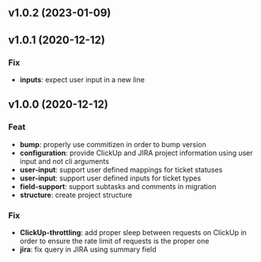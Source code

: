 ## v1.0.2 (2023-01-09)

## v1.0.1 (2020-12-12)

### Fix

- **inputs**: expect user input in a new line

## v1.0.0 (2020-12-12)

### Feat

- **bump**: properly use commitizen in order to bump version
- **configuration**: provide ClickUp and JIRA project information using user input and not cli arguments
- **user-input**: support user defined mappings for ticket statuses
- **user-input**: support user defined inputs for ticket types
- **field-support**: support subtasks and comments in migration
- **structure**: create project structure

### Fix

- **ClickUp-throttling**: add proper sleep between requests on ClickUp in order to ensure the rate limit of requests is the proper one
- **jira**: fix query in JIRA using summary field
